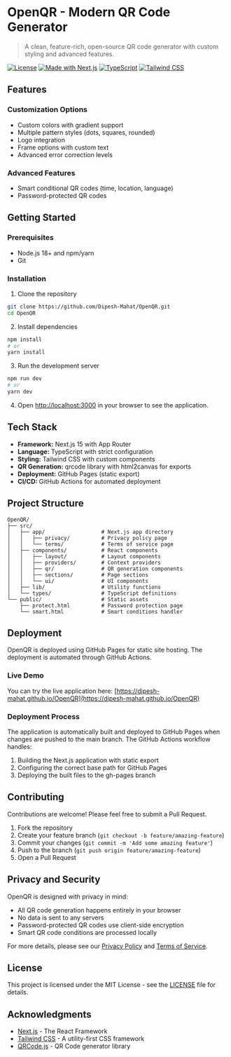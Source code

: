# OpenQR - Modern QR Code Generator

> A clean, feature-rich, open-source QR code generator with custom styling and advanced features.

[![License](https://img.shields.io/badge/License-MIT-blue.svg)](LICENSE)
[![Made with Next.js](https://img.shields.io/badge/Made%20with-Next.js-000000?logo=next.js)](https://nextjs.org/)
[![TypeScript](https://img.shields.io/badge/TypeScript-4.9-blue?logo=typescript)](https://www.typescriptlang.org/)
[![Tailwind CSS](https://img.shields.io/badge/Tailwind%20CSS-3.3-38B2AC?logo=tailwind-css)](https://tailwindcss.com/)

## Features

### Customization Options
- Custom colors with gradient support
- Multiple pattern styles (dots, squares, rounded)
- Logo integration
- Frame options with custom text
- Advanced error correction levels

### Advanced Features
- Smart conditional QR codes (time, location, language)
- Password-protected QR codes

## Getting Started

### Prerequisites
- Node.js 18+ and npm/yarn
- Git

### Installation

1. Clone the repository
```bash
git clone https://github.com/Dipesh-Mahat/OpenQR.git
cd OpenQR
```

2. Install dependencies
```bash
npm install
# or
yarn install
```

3. Run the development server
```bash
npm run dev
# or
yarn dev
```

4. Open [http://localhost:3000](http://localhost:3000) in your browser to see the application.

## Tech Stack

- **Framework:** Next.js 15 with App Router
- **Language:** TypeScript with strict configuration
- **Styling:** Tailwind CSS with custom components
- **QR Generation:** qrcode library with html2canvas for exports
- **Deployment:** GitHub Pages (static export)
- **CI/CD:** GitHub Actions for automated deployment

## Project Structure

```
OpenQR/
├── src/
│   ├── app/                  # Next.js app directory
│   │   ├── privacy/          # Privacy policy page
│   │   └── terms/            # Terms of service page
│   ├── components/           # React components
│   │   ├── layout/           # Layout components
│   │   ├── providers/        # Context providers
│   │   ├── qr/               # QR generation components
│   │   ├── sections/         # Page sections
│   │   └── ui/               # UI components
│   ├── lib/                  # Utility functions
│   └── types/                # TypeScript definitions
└── public/                   # Static assets
    ├── protect.html          # Password protection page
    └── smart.html            # Smart conditions handler
```

## Deployment

OpenQR is deployed using GitHub Pages for static site hosting. The deployment is automated through GitHub Actions.

### Live Demo

You can try the live application here: [https://dipesh-mahat.github.io/OpenQR](https://dipesh-mahat.github.io/OpenQR)

### Deployment Process

The application is automatically built and deployed to GitHub Pages when changes are pushed to the main branch. The GitHub Actions workflow handles:

1. Building the Next.js application with static export
2. Configuring the correct base path for GitHub Pages
3. Deploying the built files to the gh-pages branch

## Contributing

Contributions are welcome! Please feel free to submit a Pull Request.

1. Fork the repository
2. Create your feature branch (`git checkout -b feature/amazing-feature`)
3. Commit your changes (`git commit -m 'Add some amazing feature'`)
4. Push to the branch (`git push origin feature/amazing-feature`)
5. Open a Pull Request

## Privacy and Security

OpenQR is designed with privacy in mind:

- All QR code generation happens entirely in your browser
- No data is sent to any servers
- Password-protected QR codes use client-side encryption
- Smart QR code conditions are processed locally

For more details, please see our [Privacy Policy](/privacy) and [Terms of Service](/terms).

## License

This project is licensed under the MIT License - see the [LICENSE](LICENSE) file for details.

## Acknowledgments

- [Next.js](https://nextjs.org/) - The React Framework
- [Tailwind CSS](https://tailwindcss.com/) - A utility-first CSS framework
- [QRCode.js](https://github.com/davidshimjs/qrcodejs) - QR Code generator library
